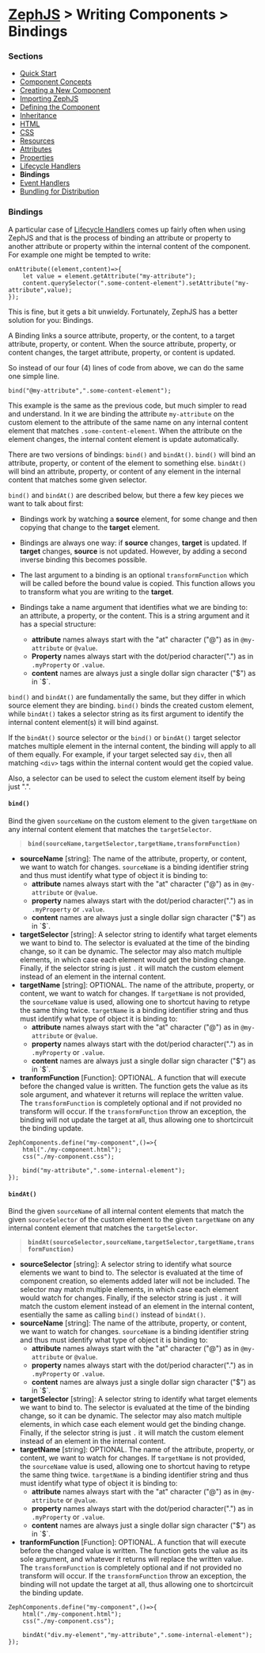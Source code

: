 # [ZephJS](../README.md) > Writing Components > Bindings

### Sections

- [Quick Start](./ComponentQuickStart.md)
- [Component Concepts](./ComponentConcepts.md)
- [Creating a New Component](./docs/ComponentCreation.md)
- [Importing ZephJS](./ComponentImporting.md)
- [Defining the Component](./ComponentDefinition.md)
- [Inheritance](./ComponentInheritance.md)
- [HTML](./ComponentMarkup.md)
- [CSS](./ComponentStyling.md)
- [Resources](./ComponentResources.md)
- [Attributes](./ComponentAttributes.md)
- [Properties](./ComponentProperties.md)
- [Lifecycle Handlers](./ComponentLifecycleHandlers.md)
- **Bindings**
- [Event Handlers](./ComponentEvents.md)
- [Bundling for Distribution](./docs/ComponentBundling.md)

### Bindings

A particular case of [Lifecycle Handlers](./ComponentLifecycleHandlers.md) comes up fairly often when using ZephJS and that is the process of binding an attribute or property to another attribute or property within the internal content of the component.  For example one might be tempted to write:

```
onAttribute((element,content)=>{
	let value = element.getAttribute("my-attribute");
	content.querySelector(".some-content-element").setAttribute("my-attribute",value);
});
```

This is fine, but it gets a bit unwieldy.  Fortunately, ZephJS has a better solution for you: Bindings.

A Binding links a source attribute, property, or the content, to a target attribute, property, or content.  When the source attribute, property, or content changes, the target attribute, property, or content is updated.

So instead of our four (4) lines of code from above, we can do the same one simple line.

```
bind("@my-attribute",".some-content-element");
```

This example is the same as the previous code, but much simpler to read and understand.  In it we are binding the attribute `my-attribute` on the custom element to the attribute of the same name on any internal content element that matches `.some-content-element`. When the attribute on the element changes, the internal content element is update automatically.

There are two versions of bindings: `bind()` and `bindAt()`.  `bind()` will bind an attribute, property, or content of the element to something else. `bindAt()` will bind an attribute, property, or content of any element in the internal content that matches some given selector.

`bind()` and `bindAt()` are described below, but there a few key pieces we want to talk about first:

 - Bindings work by watching a **source** element, for some change and then copying that change to the **target** element.

 - Bindings are always one way: if **source** changes, **target** is updated.  If **target** changes, **source** is not updated. However, by adding a second inverse binding this becomes possible.

 - The last argument to a binding is an optional `transformFunction` which will be called before the bound value is copied. This function allows you to transform what you are writing to the **target**.

 - Bindings take a name argument that identifies what we are binding to: an attribute, a property, or the content.  This is a string argument and it has a special structure:
	 - **attribute** names always start with the "at" character ("@") as in `@my-attribute` or `@value`.
	 - **Property** names always start with the dot/period character(".") as in `.myProperty` or `.value`.
	 - **content** names are always just a single dollar sign character ("$") as in `$`.

`bind()` and `bindAt()` are fundamentally the same, but they differ in which source element they are binding.  `bind()` binds the created custom element, while `bindAt()` takes a selector string as its first argument to identify the internal content element(s) it will bind against.

If the `bindAt()` source selector or the `bind()` or `bindAt()` target selector matches multiple element in the internal content, the binding will apply to all of them equally.  For example, if your target selected say `div`, then all matching `<div>` tags within the internal content would get the copied value.

Also, a selector can be used to select the custom element itself by being just ".".

#### `bind()`

Bind the given `sourceName` on the custom element to the given `targetName` on any internal content element that matches the `targetSelector`.

> **`bind(sourceName,targetSelector,targetName,transformFunction)`**
 - **sourceName** [string]: The name of the attribute, property, or content, we want to watch for changes.  `sourceName` is a binding identifier string and thus must identify what type of object it is binding to:
	 - **attribute** names always start with the "at" character ("@") as in `@my-attribute` or `@value`.
	 - **property** names always start with the dot/period character(".") as in `.myProperty` or `.value`.
	 - **content** names are always just a single dollar sign character ("$") as in `$`.
 - **targetSelector** [string]: A selector string to identify what target elements we want to bind to. The selector is evaluated at the time of the binding change, so it can be dynamic. The selector may also match multiple elements, in which case each element would get the binding change.  Finally, if the selector string is just `.` it will match the custom element instead of an element in the internal content.
 - **targetName** [string]: OPTIONAL. The name of the attribute, property, or content, we want to watch for changes.  If `targetName` is not provided, the `sourceName` value is used, allowing one to shortcut having to retype the same thing twice.  `targetName` is a binding identifier string and thus must identify what type of object it is binding to:
	 - **attribute** names always start with the "at" character ("@") as in `@my-attribute` or `@value`.
	 - **property** names always start with the dot/period character(".") as in `.myProperty` or `.value`.
	 - **content** names are always just a single dollar sign character ("$") as in `$`.
 - **tranformFunction** [Function]: OPTIONAL. A function that will execute before the changed value is written. The function gets the value as its sole argument, and whatever it returns will replace the written value.  The `transformFunction` is completely optional and if not provided no transform will occur.  If the `transformFunction` throw an exception, the binding will not update the target at all, thus allowing one to shortcircuit the binding update.

```
ZephComponents.define("my-component",()=>{
	html("./my-component.html");
	css("./my-component.css");

	bind("my-attribute",".some-internal-element");
});
```

#### `bindAt()`

Bind the given `sourceName` of all internal content elements that match the given `sourceSelector` of the custom element to the given `targetName` on any internal content element that matches the `targetSelector`.

> **`bindAt(sourceSelector,sourceName,targetSelector,targetName,transformFunction)`**
 - **sourceSelector** [string]: A selector string to identify what source elements we want to bind to. The selector is evaluated at the time of component creation, so elements added later will not be included. The selector may match multiple elements, in which case each element would watch for changes.  Finally, if the selector string is just `.` it will match the custom element instead of an element in the internal content, esentially the same as calling `bind()` instead of `bindAt()`.
 - **sourceName** [string]: The name of the attribute, property, or content, we want to watch for changes.  `sourceName` is a binding identifier string and thus must identify what type of object it is binding to:
	 - **attribute** names always start with the "at" character ("@") as in `@my-attribute` or `@value`.
	 - **property** names always start with the dot/period character(".") as in `.myProperty` or `.value`.
	 - **content** names are always just a single dollar sign character ("$") as in `$`.
 - **targetSelector** [string]: A selector string to identify what target elements we want to bind to. The selector is evaluated at the time of the binding change, so it can be dynamic. The selector may also match multiple elements, in which case each element would get the binding change.  Finally, if the selector string is just `.` it will match the custom element instead of an element in the internal content.
 - **targetName** [string]: OPTIONAL. The name of the attribute, property, or content, we want to watch for changes.  If `targetName` is not provided, the `sourceName` value is used, allowing one to shortcut having to retype the same thing twice.  `targetName` is a binding identifier string and thus must identify what type of object it is binding to:
	 - **attribute** names always start with the "at" character ("@") as in `@my-attribute` or `@value`.
	 - **property** names always start with the dot/period character(".") as in `.myProperty` or `.value`.
	 - **content** names are always just a single dollar sign character ("$") as in `$`.
 - **tranformFunction** [Function]: OPTIONAL. A function that will execute before the changed value is written. The function gets the value as its sole argument, and whatever it returns will replace the written value.  The `transformFunction` is completely optional and if not provided no transform will occur.  If the `transformFunction` throw an exception, the binding will not update the target at all, thus allowing one to shortcircuit the binding update.

```
ZephComponents.define("my-component",()=>{
	html("./my-component.html");
	css("./my-component.css");

	bindAt("div.my-element","my-attribute",".some-internal-element");
});
```
